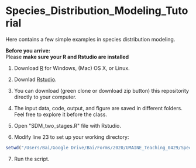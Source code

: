 # Species_Distribution_Modeling_Tutorial
Here contains a few simple examples in species distribution modeling. 

**Before you arrive:**  
Please **make sure your R and Rstudio are installed**

1. Download [R](http://archive.linux.duke.edu/cran/) for Windows, (Mac) OS X, or Linux.

2. Downlad [Rstudio](https://rstudio.com/products/rstudio/download/#download). 

3. You can download (green clone or download zip button) this repositority directly to your computer.  

4. The input data, code, output, and figure are saved in different folders. Feel free to explore it before the class.  

5. Open "SDM_two_stages.R" file with Rstudio.

6. Modify line 23 to set up your working directory:

```R
setwd("/Users/Bai/Google Drive/Bai/Forms/2020/UMAINE_Teaching_0429/Species_Distribution_Modelling_Tutorial")
```

7. Run the script.
